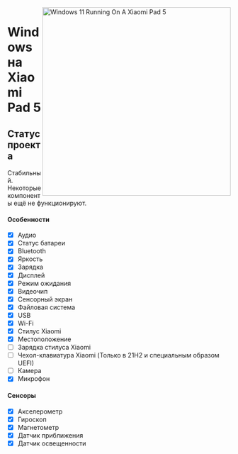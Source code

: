 ﻿<img align="right" src="https://raw.githubusercontent.com/erdilS/Port-Windows-11-Xiaomi-Pad-5/main/nabu.png" width="425" alt="Windows 11 Running On A Xiaomi Pad 5">

# Windows на Xiaomi Pad 5

## Статус проекта

Стабильный. Некоторые компоненты ещё не функционируют.

#### Особенности

- [X] Аудио
- [X] Статус батареи
- [X] Bluetooth
- [X] Яркость
- [X] Зарядка
- [X] Дисплей
- [X] Режим ожидания
- [X] Видеочип
- [X] Сенсорный экран
- [X] Файловая система
- [X] USB
- [X] Wi-Fi
- [X] Cтилус Xiaomi
- [X] Местоположение
- [ ] Зарядка стилуса Xiaomi
- [ ] Чехол-клавиатура Xiaomi (Только в 21H2 и специальным образом UEFI)
- [ ] Камера
- [X] Микрофон

#### Сенсоры

- [X] Акселерометр
- [X] Гироскоп
- [X] Магнетометр
- [X] Датчик приближения
- [X] Датчик освещенности
